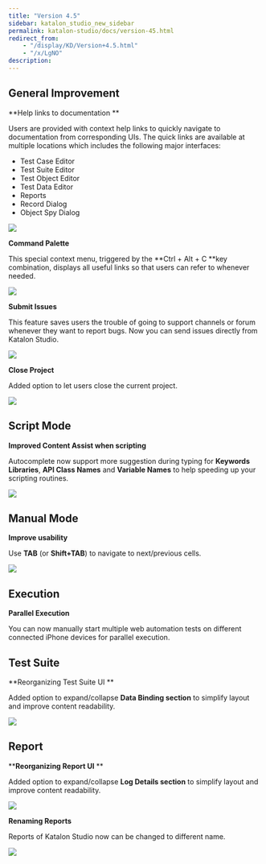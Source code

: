 ```yaml
---
title: "Version 4.5"
sidebar: katalon_studio_new_sidebar
permalink: katalon-studio/docs/version-45.html
redirect_from:
    - "/display/KD/Version+4.5.html"
    - "/x/LgNO"
description:
---
```

General Improvement
-------------------

**Help links to documentation **

Users are provided with context help links to quickly navigate to documentation from corresponding UIs. The quick links are available at multiple locations which includes the following major interfaces:

*   Test Case Editor
*   Test Suite Editor
*   Test Object Editor
*   Test Data Editor
*   Reports
*   Record Dialog
*   Object Spy Dialog

![](../../images/katalon-studio/docs/version-45/image2017-2-21-133A273A16.png)

**Command Palette**

This special context menu, triggered by the **Ctrl + Alt + C **key combination, displays all useful links so that users can refer to whenever needed.

![](../../images/katalon-studio/docs/version-45/image2017-2-21-153A323A13.png)

**Submit Issues**

This feature saves users the trouble of going to support channels or forum whenever they want to report bugs. Now you can send issues directly from Katalon Studio.

![](../../images/katalon-studio/docs/version-45/image2017-2-21-153A293A54.png)

**Close Project**

Added option to let users close the current project.

![](../../images/katalon-studio/docs/version-45/image2017-2-21-133A463A40.png)

Script Mode
-----------

**Improved Content Assist when scripting**

Autocomplete now support more suggestion during typing for **Keywords Libraries**, **API Class Names** and **Variable Names** to help speeding up your scripting routines. 

![](../../images/katalon-studio/docs/version-45/image2017-2-21-113A93A19.png)

Manual Mode
-----------

**Improve usability**

Use **TAB** (or **Shift+TAB**) to navigate to next/previous cells. 

![](../../images/katalon-studio/docs/version-45/image2017-2-21-113A343A17.png)

Execution
---------

**Parallel Execution**

You can now manually start multiple web automation tests on different connected iPhone devices for parallel execution.

Test Suite
----------

**Reorganizing Test Suite UI **

Added option to expand/collapse **Data Binding section** to simplify layout and improve content readability. 

![](../../images/katalon-studio/docs/version-45/image2017-2-21-133A183A28.png)

Report
------

****Reorganizing Report UI** **

Added option to expand/collapse **Log Details section** to simplify layout and improve content readability.

![](../../images/katalon-studio/docs/version-45/image2017-2-21-133A213A35.png)

**Renaming Reports**

Reports of Katalon Studio now can be changed to different name.

![](../../images/katalon-studio/docs/version-45/image2017-2-21-133A233A47.png)